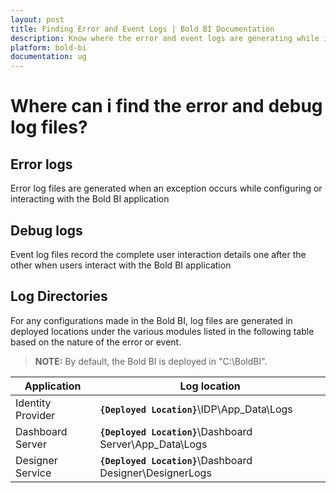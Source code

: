 ```yaml
---
layout: post
title: Finding Error and Event Logs | Bold BI Documentation
description: Know where the error and event logs are generating while interacting with Bold BI application installed in server.
platform: bold-bi
documentation: ug
---
```


# Where can i find the error and debug log files?
## Error logs
Error log files are generated when an exception occurs while configuring or interacting with the Bold BI application

## Debug logs

Event log files record the complete user interaction details one after the other when users interact with the Bold BI application

## Log Directories

For any configurations made in the Bold BI, log files are generated in deployed locations under the various modules listed in the following table based on the nature of the error or event.

> **NOTE:**  By default, the Bold BI is deployed in "C:\BoldBI".

| Application       	| Log location                                              	|
|-------------------	|-----------------------------------------------------------	|
| Identity Provider 	| **`{Deployed Location}`**\IDP\App_Data\Logs               	|
| Dashboard Server  	| **`{Deployed Location}`**\Dashboard Server\App_Data\Logs  	|
| Designer Service  	| **`{Deployed Location}`**\Dashboard Designer\DesignerLogs 	|
